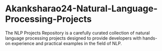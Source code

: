 # Akanksharao24-Natural-Language-Processing-Projects
The NLP Projects Repository is a carefully curated collection of natural language processing projects designed to provide developers with hands-on experience and practical examples in the field of NLP.

